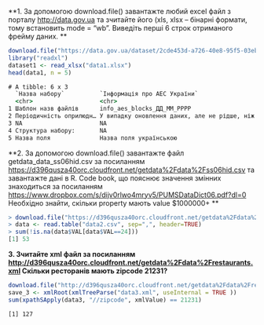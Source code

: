 **1. За допомогою download.file() завантажте любий excel файл з порталу
http://data.gov.ua та зчитайте його (xls, xlsx – бінарні формати, тому
встановить mode = “wb”. Виведіть перші 6 строк отриманого фрейму
даних. **
  ```R
  download.file("https://data.gov.ua/dataset/2cde453d-a726-40e8-95f5-03eb05d4bfcc/resource/5b7b80af-7b7f-401f-8ea7-ad73c11596bd/download/pasport_naboru_danyh.xlsx","dataset1.xlsx", "auto", TRUE,"wb")
  library("readxl")
  dataset1 <- read_xlsx("data1.xlsx")
  head(data1, n = 5)
  ```

  ```cmd
  # A tibble: 6 x 3
    `Назва набору`          `Інформація про АЕС України`                                                          ...3 
    <chr>                   <chr>                                                                                 <chr>
  1 Шаблон назв файлів      info_aes_blocks_ДД_ММ_РРРР                                                            NA   
  2 Періодичність оприлюдн… У випадку оновлення даних, але не рідше, ніж 1 раз на квартал до 25 числа місяця, на… NA   
  3 NA                      NA                                                                                    NA   
  4 Структура набору:       NA                                                                                    NA   
  5 Назва поля              Назва поля українською                                                                Опис 
  ```
**2. За допомогою download.file() завантажте файл getdata_data_ss06hid.csv за посиланням https://d396qusza40orc.cloudfront.net/getdata%2Fdata%2Fss06hid.csv та завантажте дані в R. Code book, що пояснює значення змінних знаходиться за посиланням https://www.dropbox.com/s/dijv0rlwo4mryv5/PUMSDataDict06.pdf?dl=0 Необхідно знайти, скільки property мають value $1000000+ **
  ```R
  > download.file("https://d396qusza40orc.cloudfront.net/getdata%2Fdata%2Fss06hid.csv", destfile="data2.csv", method="curl")
> data <- read.table("data2.csv", sep=",", header=TRUE)
> sum(!is.na(data$VAL[data$VAL==24]))
[1] 53

  ```
**3. Зчитайте xml файл за посиланням
http://d396qusza40orc.cloudfront.net/getdata%2Fdata%2Frestaurants.xml
Скільки ресторанів мають zipcode 21231?**
  ```R
  download.file("http://d396qusza40orc.cloudfront.net/getdata%2Fdata%2Frestaurants.xml","data3.xml", "auto", TRUE,"wb")
  save_3 <- xmlRoot(xmlTreeParse("data3.xml", useInternal = TRUE ))
  sum(xpathSApply(data3, "//zipcode", xmlValue) == 21231)
  ```

  ```cmd
  [1] 127
  ```
